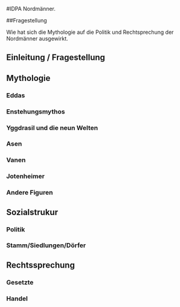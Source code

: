 #IDPA Nordmänner.

##Fragestellung

Wie hat sich die Mythologie auf die Politik und Rechtsprechung der Nordmänner 
ausgewirkt.


## Einleitung / Fragestellung




## Mythologie

### Eddas

### Enstehungsmythos

### Yggdrasil und die neun Welten

### Asen

### Vanen

### Jotenheimer

### Andere Figuren


## Sozialstrukur

### Politik

### Stamm/Siedlungen/Dörfer




## Rechtssprechung

### Gesetzte

### Handel



